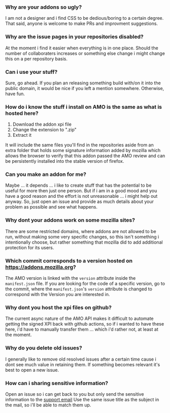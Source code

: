 
### Why are your addons so ugly?

I am not a designer and i find CSS to be dedious/boring to a certain degree.
That said, anyone is welcome to make PRs and improvment suggestions.

### Why are the issue pages in your repositories disabled? 

At the moment i find it easier when everything is in one place. 
Should the number of collaboraters increases or something else change i might change this on a per repository basis. 

### Can i use your stuff? 

Sure, go ahead. If you plan an releasing something build with/on it into the public domain, 
it would be nice if you left a mention somewhere. Otherwise, have fun.   

### How do i know the stuff i install on AMO is the same as what is hosted here?

1. Download the addon xpi file
2. Change the extension to ".zip"
3. Extract it

It will include the same files you'll find in the repositories aside from an extra folder that holds some signature information added by mozilla which allows the browser to verify that this addon passed the AMO review and can be persistently installed into the stable version of firefox. 

### Can you make an addon for me?

Maybe ... it depends ... i like to create stuff that has the potential to be useful for more then just one person.
But if i am in a good mood and you have a good reason and the effort is not unreasonable ... i might help out anyway. 
So, just open an issue and provide as much details about your problem as possible and see what happens. 

### Why dont your addons work on some mozilla sites?

There are some restricted domains, where addons are not allowed to be run, without making some very specific changes, so this isn't something i intentionally choose, but rather something that mozilla did to add additional protection for its users. 

### Which commit corresponds to a version hosted on https://addons.mozilla.org? 

The AMO version is linked with the `version` attribute inside the `manifest.json` file.
If you are looking for the code of a specific version, go to the commit, where the `manifest.json`'s `version` attribute is changed to correspond with the Version you are interested in.

### Why dont you host the xpi files on github?

The current async nature of the AMO API makes it difficult to automate getting the signed XPI back with github actions, so if i wanted to have these here, i'd have to manually transfer them ... which i'd rather not, at least at the moment.

### Why do you delete old issues?

I generally like to remove old resolved issues after a certain time cause i dont see much value in retaining them. 
If something becomes relevant it's best to open a new issue.  

### How can i sharing sensitive information? 

Open an issue so i can get back to you but only send the sensitive information 
to the [support email](mailto:w7d7289je@mozmail.com) 
Use the same issue title as the subject in the mail, so i'll be able to match them up. 


